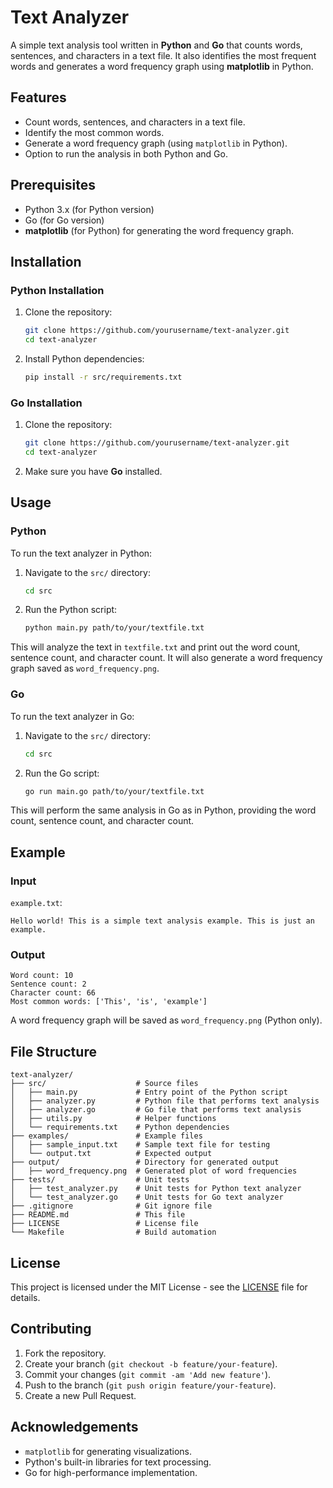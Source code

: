 # Text Analyzer

A simple text analysis tool written in **Python** and **Go** that counts words, sentences, and characters in a text file. It also identifies the most frequent words and generates a word frequency graph using **matplotlib** in Python.

## Features
- Count words, sentences, and characters in a text file.
- Identify the most common words.
- Generate a word frequency graph (using `matplotlib` in Python).
- Option to run the analysis in both Python and Go.

## Prerequisites
- Python 3.x (for Python version)
- Go (for Go version)
- **matplotlib** (for Python) for generating the word frequency graph.

## Installation

### Python Installation

1. Clone the repository:
    ```bash
    git clone https://github.com/yourusername/text-analyzer.git
    cd text-analyzer
    ```

2. Install Python dependencies:
    ```bash
    pip install -r src/requirements.txt
    ```

### Go Installation

1. Clone the repository:
    ```bash
    git clone https://github.com/yourusername/text-analyzer.git
    cd text-analyzer
    ```

2. Make sure you have **Go** installed.

## Usage

### Python

To run the text analyzer in Python:

1. Navigate to the `src/` directory:
    ```bash
    cd src
    ```

2. Run the Python script:
    ```bash
    python main.py path/to/your/textfile.txt
    ```

This will analyze the text in `textfile.txt` and print out the word count, sentence count, and character count. It will also generate a word frequency graph saved as `word_frequency.png`.

### Go

To run the text analyzer in Go:

1. Navigate to the `src/` directory:
    ```bash
    cd src
    ```

2. Run the Go script:
    ```bash
    go run main.go path/to/your/textfile.txt
    ```

This will perform the same analysis in Go as in Python, providing the word count, sentence count, and character count.

## Example

### Input

`example.txt`:
```
Hello world! This is a simple text analysis example. This is just an example.
```

### Output

```
Word count: 10
Sentence count: 2
Character count: 66
Most common words: ['This', 'is', 'example']
```

A word frequency graph will be saved as `word_frequency.png` (Python only).

## File Structure

```
text-analyzer/
├── src/                    # Source files
│   ├── main.py             # Entry point of the Python script
│   ├── analyzer.py         # Python file that performs text analysis
│   ├── analyzer.go         # Go file that performs text analysis
│   ├── utils.py            # Helper functions
│   └── requirements.txt    # Python dependencies
├── examples/               # Example files
│   ├── sample_input.txt    # Sample text file for testing
│   └── output.txt          # Expected output
├── output/                 # Directory for generated output
│   ├── word_frequency.png  # Generated plot of word frequencies
├── tests/                  # Unit tests
│   ├── test_analyzer.py    # Unit tests for Python text analyzer
│   └── test_analyzer.go    # Unit tests for Go text analyzer
├── .gitignore              # Git ignore file
├── README.md               # This file
├── LICENSE                 # License file
└── Makefile                # Build automation
```

## License

This project is licensed under the MIT License - see the [LICENSE](LICENSE) file for details.

## Contributing

1. Fork the repository.
2. Create your branch (`git checkout -b feature/your-feature`).
3. Commit your changes (`git commit -am 'Add new feature'`).
4. Push to the branch (`git push origin feature/your-feature`).
5. Create a new Pull Request.

## Acknowledgements
- `matplotlib` for generating visualizations.
- Python's built-in libraries for text processing.
- Go for high-performance implementation.
